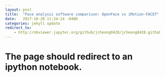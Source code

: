 ```yaml
---
layout: post
title:  "Face analysis software comparison: OpenFace vs iMotion-FACET"
date:   2017-10-20 11:24:14 -0400
categories: jekyll update
redirect_to: 
	- http://nbviewer.jupyter.org/github/jcheong0428/jcheong0428.github.io/blob/master/Notebooks/FEX_software_comparison.ipynb# 
---
```


# The page should redirect to an ipython notebook. 